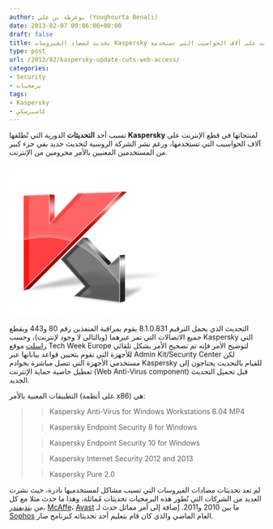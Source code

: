 ```yaml
---
author: يوغرطة بن علي (Youghourta Benali)
date: 2013-02-07 09:06:00+00:00
draft: false
title: تحديث لمضاد الفيروسات Kaspersky يقطع الإنترنت على آلاف الحواسيب التي تستخدمه
type: post
url: /2013/02/kaspersky-update-cuts-web-access/
categories:
- Security
- برمجيات
tags:
- Kaspersky
- كاسبرسكي
---
```


تسبب أحد **التحديثات** الدورية التي تُطلقها **Kaspersky** لمنتجاتها في قطع الإنترنت على آلاف الحواسيب التي تستخدمها، ورغم نشر الشركة الروسية لتحديث جديد بقي جزء كبير من المستخدمين المعنيين بالأمر محرومين من الإنترنت.




[![kaspersky-logo](kaspersky-logo.png)
](kaspersky-logo.png)




التحديث الذي يحمل الترقيم 8.1.0.831 يقوم بمراقبة المنفذين رقم 80 و443 ويقطع جميع الاتصالات التي تمر عبرهما (وبالتالي لا وجود لإنترنت)، وحسب Kaspersky التي [راسلت](http://www.techweekeurope.co.uk/news/kaspersky-update-kills-internet-106586) موقع Tech Week Europe لتوضيح الأمر فإنه تم تصحيح الأمر بشكل تلقائي للأجهزة التي تقوم بتحيين قواعد بياناتها عبر Admin Kit/Security Center لكن مستخدمي الأجهزة التي تتصل مباشرة بخوادم Kaspersky للقيام بالتحديث يحتاجون إلى تعطيل خاصية حماية الإنترنت (Web Anti-Virus component) قبل تحميل التحديث الجديد.




التطبيقات المعنية بالأمر (على أنظمة x86) هي:





<blockquote>

> 
> Kaspersky Anti-Virus for Windows Workstations 6.04 MP4
> 
> 

> 
> Kaspersky Endpoint Security 8 for Windows
> 
> 

> 
> Kaspersky Endpoint Security 10 for Windows
> 
> 

> 
> Kaspersky Internet Security 2012 and 2013
> 
> 

> 
> Kaspersky Pure 2.0
> 
> 
</blockquote>




لم تعد تحديثات مضادات الفيروسات التي تسبب مشاكل لمستخدميها نادرة، حيث نشرت العديد من الشركات التي تُطور هذه البرمجيات تحديثات مُماثلة، وهذا ما حدث مثلا مع كل من [بتديفندر](https://www.it-scoop.com/2010/03/bitdefender-epic-fail-2010/)، [McAffe](https://www.it-scoop.com/2010/04/mcafee-false-positive-bricks-enterprise-pcs/)، [Avast](https://www.it-scoop.com/2011/04/avast-false-positive/) ما بين 2010 و2011. إضافة إلى أمر مماثل حدث لـ [Sophos](http://nakedsecurity.sophos.com/2012/09/19/sshupdater-b-fsophos-anti-virus-products/) العام الماضي والذي كان قام بتعليم أحد تحديثاته كبرنامج ضار.
